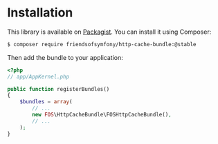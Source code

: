 Installation
============

This library is available on [Packagist](https://packagist.org/packages/friendsofsymfony/http-cache-bundle).
You can install it using Composer:

```bash
$ composer require friendsofsymfony/http-cache-bundle:@stable
```

Then add the bundle to your application:

```php
<?php
// app/AppKernel.php

public function registerBundles()
{
    $bundles = array(
        // ...
        new FOS\HttpCacheBundle\FOSHttpCacheBundle(),
        // ...
    );
}
```